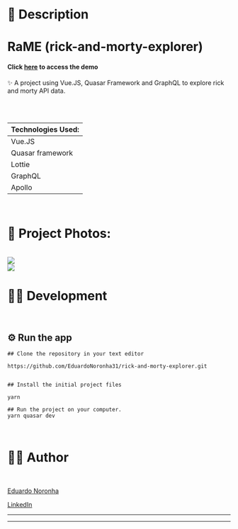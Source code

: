 # 📃 Description

# RaME (rick-and-morty-explorer)
#### Click <a href="https://rick-and-morty-explorer-mu.vercel.app/" target="_blank">here</a> to access the demo

✨ A project using Vue.JS, Quasar Framework and GraphQL to explore rick and morty API data.

  <br>

 <table>
   <thead><th>Technologies Used:</th></thead>

   <br>

   <tbody>
     <tr>
       <td>Vue.JS</td>
     </tr>
     <tr>
       <td>Quasar framework</td>
     </tr>
     <tr>
       <td>Lottie</td>
     </tr>
     <tr>
       <td>GraphQL</td>
     </tr>
      <tr>
       <td>Apollo</td>
     </tr>
   </tbody>
  </table>

  <br>

  # 📱 Project Photos:

  <br>

  <img src="https://user-images.githubusercontent.com/78568517/224042329-4a3f0f5f-9f54-439d-b568-1fa96b344e1f.png" />

  <br>

  <img src="https://user-images.githubusercontent.com/78568517/224133027-39ead4f9-0ed7-4263-940f-d8bc5657e769.png"/>

  <br>

  # 👨‍💻 Development

  <br>

  ## ⚙️ Run the app

  ```
  ## Clone the repository in your text editor

  https://github.com/EduardoNoronha31/rick-and-morty-explorer.git


  ## Install the initial project files

  yarn

  ## Run the project on your computer.
  yarn quasar dev
  ```

  <br>

  # 🧑‍💼 Author

  <br>

  <a href="https://github.com/EduardoNoronha31" target="_blank">Eduardo Noronha</a>

  <a href="https://www.linkedin.com/in/eduardo-noronha-093735219/" target="_blank">LinkedIn</a>

  <hr>
  <hr>



